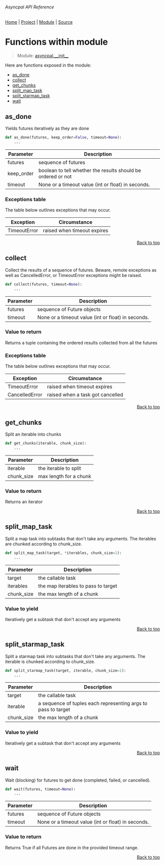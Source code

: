 ###### Asyncpal API Reference
[Home](/docs/api/README.md) | [Project](/README.md) | [Module](/docs/api/modules/asyncpal/__init__/README.md) | [Source](/asyncpal/__init__.py)

# Functions within module
> Module: [asyncpal.\_\_init\_\_](/docs/api/modules/asyncpal/__init__/README.md)

Here are functions exposed in the module:
- [as\_done](#as_done)
- [collect](#collect)
- [get\_chunks](#get_chunks)
- [split\_map\_task](#split_map_task)
- [split\_starmap\_task](#split_starmap_task)
- [wait](#wait)

## as\_done
Yields futures iteratively as they are done

```python
def as_done(futures, keep_order=False, timeout=None):
    ...
```

| Parameter | Description |
| --- | --- |
| futures | sequence of futures |
| keep\_order | boolean to tell whether the results should be ordered or not |
| timeout | None or a timeout value (int or float) in seconds. |

### Exceptions table
The table below outlines exceptions that may occur.

| Exception | Circumstance |
| --- | --- |
| TimeoutError | raised when timeout expires |

<p align="right"><a href="#asyncpal-api-reference">Back to top</a></p>

## collect
Collect the results of a sequence of futures.
Beware, remote exceptions as well as CancelledError,
or TimeoutError exceptions might be raised.

```python
def collect(futures, timeout=None):
    ...
```

| Parameter | Description |
| --- | --- |
| futures | sequence of Future objects |
| timeout | None or a timeout value (int or float) in seconds. |

### Value to return
Returns a tuple containing the ordered results
collected from all the futures

### Exceptions table
The table below outlines exceptions that may occur.

| Exception | Circumstance |
| --- | --- |
| TimeoutError | raised when timeout expires |
| CancelledError | raised when a task got cancelled |

<p align="right"><a href="#asyncpal-api-reference">Back to top</a></p>

## get\_chunks
Split an iterable into chunks

```python
def get_chunks(iterable, chunk_size):
    ...
```

| Parameter | Description |
| --- | --- |
| iterable | the iterable to split |
| chunk\_size | max length for a chunk |

### Value to return
Returns an iterator

<p align="right"><a href="#asyncpal-api-reference">Back to top</a></p>

## split\_map\_task
Split a map task into subtasks that don't take any arguments.
The iterables are chunked according to chunk_size.

```python
def split_map_task(target, *iterables, chunk_size=1):
    ...
```

| Parameter | Description |
| --- | --- |
| target | the callable task |
| iterables | the map iterables to pass to target |
| chunk\_size | the max length of a chunk |

### Value to yield
Iteratively get a subtask that don't accept any arguments

<p align="right"><a href="#asyncpal-api-reference">Back to top</a></p>

## split\_starmap\_task
Split a starmap task into subtasks that don't take any arguments.
The iterable is chunked according to chunk_size.

```python
def split_starmap_task(target, iterable, chunk_size=1):
    ...
```

| Parameter | Description |
| --- | --- |
| target | the callable task |
| iterable | a sequence of tuples each representing args to pass to target |
| chunk\_size | the max length of a chunk |

### Value to yield
Iteratively get a subtask that don't accept any arguments

<p align="right"><a href="#asyncpal-api-reference">Back to top</a></p>

## wait
Wait (blocking) for futures to get done (completed, failed, or cancelled).

```python
def wait(futures, timeout=None):
    ...
```

| Parameter | Description |
| --- | --- |
| futures | sequence of Future objects |
| timeout | None or a timeout value (int or float) in seconds. |

### Value to return
Returns True if all Futures are done in the provided timeout range.

<p align="right"><a href="#asyncpal-api-reference">Back to top</a></p>
